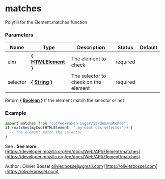 # matches

Polyfill for the Element.matches function

### Parameters

| Name     | Type                                                                                                   | Description                          | Status   | Default |
| -------- | ------------------------------------------------------------------------------------------------------ | ------------------------------------ | -------- | ------- |
| elm      | **{ [HTMLElement](https://developer.mozilla.org/fr/docs/Web/API/HTMLElement) }**                       | The element to check                 | required |
| selector | **{ [String](https://developer.mozilla.org/fr/docs/Web/JavaScript/Reference/Objets_globaux/String) }** | The selector to check on the element | required |

Return **{ [Boolean](https://developer.mozilla.org/fr/docs/Web/JavaScript/Reference/Objets_globaux/Boolean) }** If the element match the selector or not

### Example

```js
import matches from "coffeekraken-sugar/js/dom/matches";
if (matches(myCoolHTMLElement, ".my-cool-css-selector")) {
  // the element match the selector
}
```

See : **See more** : [https://developer.mozilla.org/en/docs/Web/API/Element/matches](https://developer.mozilla.org/en/docs/Web/API/Element/matches)

Author : Olivier Bossel [olivier.bossel@gmail.com](mailto:olivier.bossel@gmail.com) [https://olivierbossel.com](https://olivierbossel.com)
